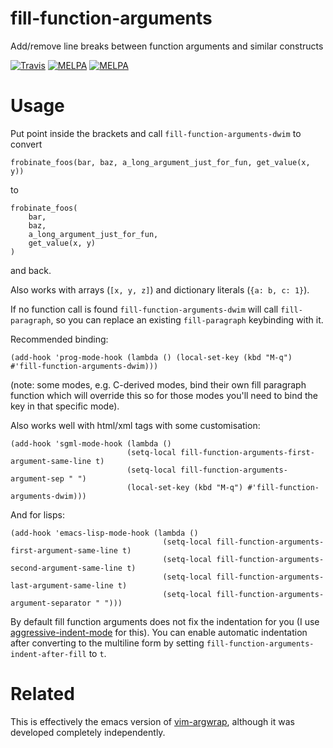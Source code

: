 # fill-function-arguments
Add/remove line breaks between function arguments and similar constructs

[![Travis](https://travis-ci.org/davidshepherd7/fill-function-arguments.svg?branch=master)](https://travis-ci.org/davidshepherd7/fill-function-arguments) [![MELPA](https://melpa.org/packages/fill-function-arguments-badge.svg)](https://melpa.org/#/fill-function-arguments) [![MELPA](http://stable.melpa.org/packages/fill-function-arguments-badge.svg)](http://stable.melpa.org/#/fill-function-arguments)

# Usage

Put point inside the brackets and call `fill-function-arguments-dwim` to convert

    frobinate_foos(bar, baz, a_long_argument_just_for_fun, get_value(x, y))

to
    
    frobinate_foos(
        bar,
        baz,
        a_long_argument_just_for_fun,
        get_value(x, y)
    )
    
and back.

Also works with arrays (`[x, y, z]`) and dictionary literals (`{a: b, c: 1}`).

If no function call is found `fill-function-arguments-dwim` will call `fill-paragraph`, 
so you can replace an existing `fill-paragraph` keybinding with it.

Recommended binding:

    (add-hook 'prog-mode-hook (lambda () (local-set-key (kbd "M-q") #'fill-function-arguments-dwim)))

(note: some modes, e.g. C-derived modes, bind their own fill paragraph function which will override this so for those modes you'll need to bind the key in that specific mode).

Also works well with html/xml tags with some customisation:

    (add-hook 'sgml-mode-hook (lambda ()
                              (setq-local fill-function-arguments-first-argument-same-line t)
                              (setq-local fill-function-arguments-argument-sep " ")
                              (local-set-key (kbd "M-q") #'fill-function-arguments-dwim)))

And for lisps:

    (add-hook 'emacs-lisp-mode-hook (lambda ()
                                      (setq-local fill-function-arguments-first-argument-same-line t)
                                      (setq-local fill-function-arguments-second-argument-same-line t)
                                      (setq-local fill-function-arguments-last-argument-same-line t)
                                      (setq-local fill-function-arguments-argument-separator " ")))


By default fill function arguments does not fix the indentation for you (I use
[aggressive-indent-mode](https://github.com/Malabarba/aggressive-indent-mode)
for this). You can enable automatic indentation after converting to the
multiline form by setting `fill-function-arguments-indent-after-fill` to `t`.

# Related

This is effectively the emacs version of
[vim-argwrap](https://github.com/FooSoft/vim-argwrap), although it was developed
completely independently.
